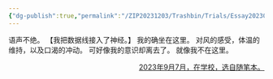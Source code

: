 ```yaml
---
{"dg-publish":true,"permalink":"/ZIP20231203/Trashbin/Trials/Essay20230907/","title":"230907","created":"","updated":""}
---
```


语声不绝。
【我把数据线接入了神经。】
我的确坐在这里。
对风的感受，体温的维持，以及口渴的冲动。
可好像我的意识却离去了。
就像我不在这里。

<p align="right"><u>2023年9月7月，在学校，选自随笔本。</u></p>